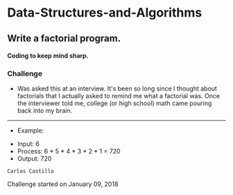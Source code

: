# Data-Structures-and-Algorithms

## Write a factorial program.

#### Coding to keep mind sharp.

### Challenge
* Was asked this at an interview.  It's been so long since I thought about factorials that I actually asked to remind me what a factorial was.  Once the interviewer told me, college (or high school) math came pouring back into my brain.

******************************************************************************************************

* Example:  
- Input: 6
- Process:  6 * 5 * 4 * 3 * 2 * 1 = 720
- Output: 720



<!--  ![](../../assets/ReverseLL.PNG?raw=true)  -->

```
Carlos Castillo
```
Challenge started on January 09, 2018